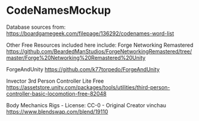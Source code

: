 ﻿# CodeNamesMockup

Database sources from: https://boardgamegeek.com/filepage/136292/codenames-word-list

Other Free Resources included here include:
Forge Networking Remastered
https://github.com/BeardedManStudios/ForgeNetworkingRemastered/tree/master/Forge%20Networking%20Remastered%20Unity

ForgeAndUnity
https://github.com/k77torpedo/ForgeAndUnity

Invector 3rd Person Controller Lite Free
https://assetstore.unity.com/packages/tools/utilities/third-person-controller-basic-locomotion-free-82048

Body Mechanics Rigs - License: CC-0 - Original Creator vinchau
https://www.blendswap.com/blend/19110
